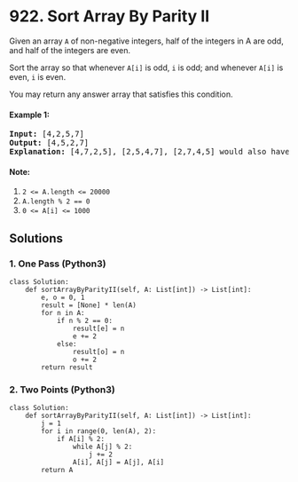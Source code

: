 # 922. Sort Array By Parity II
Given an array <code>A</code> of non-negative integers, half of the integers in A are odd, and half of the integers are even.

Sort the array so that whenever <code>A[i]</code> is odd, <code>i</code> is odd; and whenever <code>A[i]</code> is even, <code>i</code> is even.

You may return any answer array that satisfies this condition.

#### Example 1:
<pre>
<strong>Input:</strong> [4,2,5,7]
<strong>Output:</strong> [4,5,2,7]
<strong>Explanation:</strong> [4,7,2,5], [2,5,4,7], [2,7,4,5] would also have been accepted.
</pre>

#### Note:
1. <code>2 <= A.length <= 20000</code>
2. <code>A.length % 2 == 0</code>
3. <code>0 <= A[i] <= 1000</code>

## Solutions

### 1. One Pass (Python3)
```Python3
class Solution:
    def sortArrayByParityII(self, A: List[int]) -> List[int]:
        e, o = 0, 1
        result = [None] * len(A)
        for n in A:
            if n % 2 == 0:
                result[e] = n
                e += 2
            else:
                result[o] = n
                o += 2
        return result
```

### 2. Two Points (Python3)
```Python3
class Solution:
    def sortArrayByParityII(self, A: List[int]) -> List[int]:
        j = 1
        for i in range(0, len(A), 2):
            if A[i] % 2:
                while A[j] % 2:
                    j += 2
                A[i], A[j] = A[j], A[i]
        return A
```
